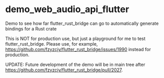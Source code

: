 # demo_web_audio_api_flutter

Demo to see how far flutter_rust_bridge can go to automatically generate bindings for a Rust crate

This is NOT for production use, but just a playground for me to test flutter_rust_bridge. Please use, for example, https://github.com/fzyzcjy/flutter_rust_bridge/issues/1990 instead for production.

UPDATE: Future development of the demo will be in main tree after https://github.com/fzyzcjy/flutter_rust_bridge/pull/2027.
